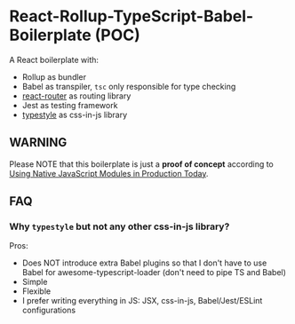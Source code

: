 # React-Rollup-TypeScript-Babel-Boilerplate (POC)
A React boilerplate with:

- Rollup as bundler
- Babel as transpiler, `tsc` only responsible for type checking
- [react-router](https://github.com/ReactTraining/react-router) as routing library
- Jest as testing framework
- [typestyle](https://github.com/typestyle/typestyle) as css-in-js library

## WARNING
Please NOTE that this boilerplate is just a **proof of concept** according to [Using Native JavaScript Modules in Production Today](https://philipwalton.com/articles/using-native-javascript-modules-in-production-today/).

## FAQ
### Why `typestyle` but not any other css-in-js library?
Pros:
- Does NOT introduce extra Babel plugins so that I don't have to use Babel for awesome-typescript-loader (don't need to pipe TS and Babel)
- Simple
- Flexible
- I prefer writing everything in JS: JSX, css-in-js, Babel/Jest/ESLint configurations
